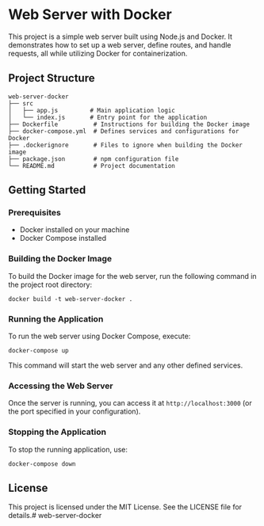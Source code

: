 # Web Server with Docker

This project is a simple web server built using Node.js and Docker. It demonstrates how to set up a web server, define routes, and handle requests, all while utilizing Docker for containerization.

## **Project Structure**

```
web-server-docker
├── src
│   ├── app.js         # Main application logic
│   └── index.js       # Entry point for the application
├── Dockerfile          # Instructions for building the Docker image
├── docker-compose.yml  # Defines services and configurations for Docker
├── .dockerignore       # Files to ignore when building the Docker image
├── package.json        # npm configuration file
└── README.md           # Project documentation
```

## Getting Started 

### Prerequisites 

- Docker installed on your machine
- Docker Compose installed

### Building the Docker Image

To build the Docker image for the web server, run the following command in the project root directory:

```
docker build -t web-server-docker .
```

### Running the Application

To run the web server using Docker Compose, execute:

```
docker-compose up
```

This command will start the web server and any other defined services.

### Accessing the Web Server

Once the server is running, you can access it at `http://localhost:3000` (or the port specified in your configuration).

### Stopping the Application

To stop the running application, use:

```
docker-compose down
```

## License

This project is licensed under the MIT License. See the LICENSE file for details.#   w e b - s e r v e r - d o c k e r 
 
 
